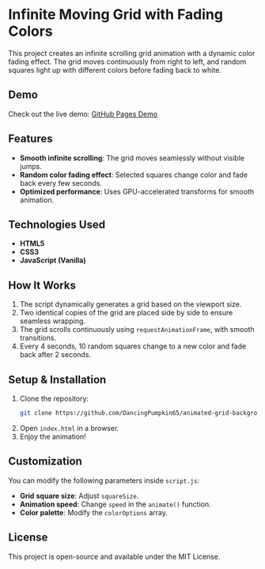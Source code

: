 # Infinite Moving Grid with Fading Colors

This project creates an infinite scrolling grid animation with a dynamic color fading effect. The grid moves continuously from right to left, and random squares light up with different colors before fading back to white.

## Demo

Check out the live demo: [GitHub Pages Demo](https://dancingpumpkin65.github.io/animated-grid-background/)

## Features
- **Smooth infinite scrolling**: The grid moves seamlessly without visible jumps.
- **Random color fading effect**: Selected squares change color and fade back every few seconds.
- **Optimized performance**: Uses GPU-accelerated transforms for smooth animation.

## Technologies Used
- **HTML5**
- **CSS3**
- **JavaScript (Vanilla)**

## How It Works
1. The script dynamically generates a grid based on the viewport size.
2. Two identical copies of the grid are placed side by side to ensure seamless wrapping.
3. The grid scrolls continuously using `requestAnimationFrame`, with smooth transitions.
4. Every 4 seconds, 10 random squares change to a new color and fade back after 2 seconds.

## Setup & Installation
1. Clone the repository:
   ```sh
   git clone https://github.com/DancingPumpkin65/animated-grid-background.git
   ```
2. Open `index.html` in a browser.
3. Enjoy the animation!

## Customization
You can modify the following parameters inside `script.js`:
- **Grid square size**: Adjust `squareSize`.
- **Animation speed**: Change `speed` in the `animate()` function.
- **Color palette**: Modify the `colorOptions` array.

## License
This project is open-source and available under the MIT License.
